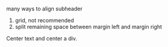 many ways to align subheader

1. grid, not recommended
2. split remaining space between margin left and margin right

Center text and center a div.
